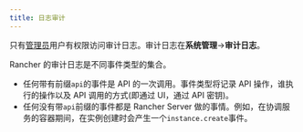 ```yaml
---
title: 日志审计
---
```


只有[管理员](/docs/rancher1/configurations/environments/access-control/#管理员)用户有权限访问审计日志。审计日志在**系统管理**->**审计日志**。

Rancher 的审计日志是不同事件类型的集合。

- 任何带有前缀`api`的事件是 API 的一次调用。事件类型将记录 API 操作，谁执行的操作以及 API 调用的方式(即通过 UI，通过 API 密钥)。
- 任何没有带`api`前缀的事件都是 Rancher Server 做的事情。例如，在协调服务的容器期间，在实例创建时会产生一个`instance.create`事件。
